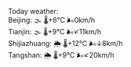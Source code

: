 Today weather:  
Beijing: 🌫  🌡️+6°C 🌬️0km/h  
Tianjin: 🌫  🌡️+9°C 🌬️↙11km/h  
Shijiazhuang: 🌦   🌡️+12°C 🌬️↓8km/h  
Tangshan: 🌦   🌡️+9°C 🌬️↙20km/h  
